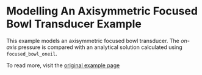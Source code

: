 # Modelling An Axisymmetric Focused Bowl Transducer Example

This example models an axisymmetric focused bowl transducer. The _on-axis_ pressure is compared with an analytical solution calculated using `focused_bowl_oneil`.

To read more, visit the [original example page](http://www.k-wave.org/documentation/example_at_piston_and_bowl_transducers.php#heading6)